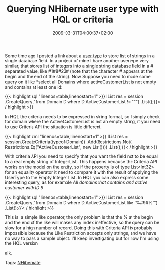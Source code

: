 ﻿---
title: "Querying NHibernate user type with HQL or criteria"
description: ""
date: 2009-03-31T04:00:37+02:00
draft: false
tags: [Nhibernate]
categories: [Nhibernate]
---
Some time ago I posted a link about a [user type](http://www.codewrecks.com/blog/index.php/2008/10/21/some-details-on-older-post-about-usertype/) to store list of strings in a single database field. In a project of mine I have another usertype very similar, that stores list of integers into a single string database field in a # separated value, like #1#8#23# (note that the character # appears at the begin and the end of the string). Now Suppose you need to made some query on it like *select all Domains where activeCustomerList is not empty and contains at least one id:

{{< highlight sql "linenos=table,linenostart=1" >}}
IList<Domain> res = session
.CreateQuery("from Domain D where D.ActiveCustomerList != \"\"")
.List<Domain>();{{< / highlight >}}

<!-- Code inserted with Steve Dunn's Windows Live Writer Code Formatter Plugin.  http://dunnhq.com -->

In HQL the criteria needs to be expressed in string format, so I simply check for domain where the ActiveCustomerList is not an empty string, if you need to use Criteria API the situation is little different.

{{< highlight xml "linenos=table,linenostart=1" >}}
IList<Domain> res = session.CreateCriteria(typeof(Domain))
  .Add(Restrictions.Not(
      Restrictions.Eq("ActiveCustomerList", new List<Int32>())))
     .List<Domain>();{{< / highlight >}}

<!-- Code inserted with Steve Dunn's Windows Live Writer Code Formatter Plugin.  http://dunnhq.com -->

With criteria API you need to specify that you want the field not to be equal to a real empty string of IntegerList. This happens because the Criteria API works on the model on the entity, so if the property is of type List&lt;Int32&gt; for an equality operator it need to compare it with the result of applying the UserType to the Empty Integer List. In HQL you can also express some interesting query, as for example *All domains that contains and active customer with ID 9*

{{< highlight sql "linenos=table,linenostart=1" >}}
IList<Domain> res = session
.CreateQuery("from Domain D where D.ActiveCustomerList like '%#9#%'")
.List<Domain>();{{< / highlight >}}

<!-- Code inserted with Steve Dunn's Windows Live Writer Code Formatter Plugin.  http://dunnhq.com -->

This is  a simple like operator, the only problem is that the % at the begin and the end of the like will makes any index ineffective, so the query can be slow for a high number of record. Doing this with Criteria API is probably impossible because the Like Restriction accepts only strings, and we have no way to pass a sample object. I'll keep investigating but for now I'm using the HQL version

alk.

Tags: [NHibernate](http://technorati.com/tag/NHibernate)
